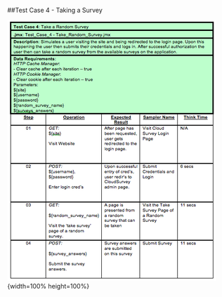 ##Test Case 4 - Taking a Survey


![Test Case 4. \label{Test Case 4}](04_assets/testcases/tc4.png){width=100% height=100%}



